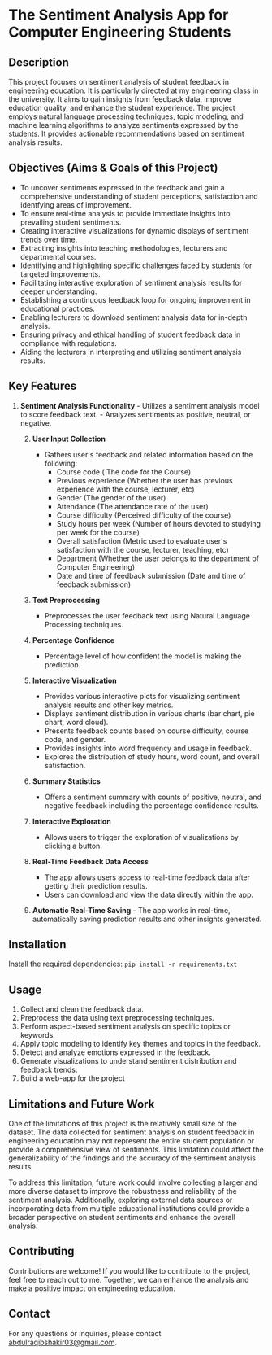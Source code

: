 # The Sentiment Analysis App for Computer Engineering Students 

## Description
This project focuses on sentiment analysis of student feedback in engineering education. It is particularly directed at my engineering class in the university. It aims to gain insights from feedback data, improve education quality, and enhance the student experience. The project employs natural language processing techniques, topic modeling, and machine learning algorithms to analyze sentiments expressed by the students. It provides actionable recommendations based on sentiment analysis results.

## Objectives (Aims & Goals of this Project)
 - To uncover sentiments expressed in the feedback and gain a comprehensive understanding of student perceptions, satisfaction and identfying areas of improvement.
 - To ensure real-time analysis to provide immediate insights into prevailing student sentiments.
 - Creating interactive visualizations for dynamic displays of sentiment trends over time.
 - Extracting insights into teaching methodologies, lecturers and departmental courses.
 - Identifying and highlighting specific challenges faced by students for targeted improvements.
 - Facilitating interactive exploration of sentiment analysis results for deeper understanding.
 - Establishing a continuous feedback loop for ongoing improvement in educational practices.
 - Enabling lecturers to download sentiment analysis data for in-depth analysis.
 - Ensuring privacy and ethical handling of student feedback data in compliance with regulations.
- Aiding the lecturers in interpreting and utilizing sentiment analysis results.

## Key Features
1. **Sentiment Analysis Functionality**
       - Utilizes a sentiment analysis model to score feedback text.
       - Analyzes sentiments as positive, neutral, or negative.

    2. **User Input Collection**
       - Gathers user's feedback and related information based on the following:
         - Course code ( The code for the Course)
         - Previous experience (Whether the user has previous experience with the course, lecturer, etc)
         - Gender (The gender of the user)
         - Attendance (The attendance rate of the user)
         - Course difficulty (Perceived difficulty of the course)
         - Study hours per week (Number of hours devoted to studying per week for the course)
         - Overall satisfaction (Metric used to evaluate user's satisfaction with the course, lecturer, teaching, etc)
         - Department (Whether the user belongs to the department of Computer Engineering)
         - Date and time of feedback submission (Date and time of feedback submission)

    3. **Text Preprocessing**
       - Preprocesses the user feedback text using Natural Language Processing techniques.

    4. **Percentage Confidence**
       - Percentage level of how confident the model is making the prediction.

    5. **Interactive Visualization**
       - Provides various interactive plots for visualizing sentiment analysis results and other key metrics.
       - Displays sentiment distribution in various charts (bar chart, pie chart, word cloud).
       - Presents feedback counts based on course difficulty, course code, and gender.
       - Provides insights into word frequency and usage in feedback.
       - Explores the distribution of study hours, word count, and overall satisfaction.

    6. **Summary Statistics**
       - Offers a sentiment summary with counts of positive, neutral, and negative feedback including the percentage confidence results.

    8. **Interactive Exploration**
       - Allows users to trigger the exploration of visualizations by clicking a button.

    9. **Real-Time Feedback Data Access**
        - The app allows users access to real-time feedback data after getting their prediction results.
        - Users can download and view the data directly within the app.

    10.  **Automatic Real-Time Saving**
        - The app works in real-time, automatically saving prediction results and other insights generated.

## Installation
Install the required dependencies: `pip install -r requirements.txt`

## Usage
1. Collect and clean the feedback data.
2. Preprocess the data using text preprocessing techniques.
3. Perform aspect-based sentiment analysis on specific topics or keywords.
4. Apply topic modeling to identify key themes and topics in the feedback.
5. Detect and analyze emotions expressed in the feedback.
6. Generate visualizations to understand sentiment distribution and feedback trends.
7. Build a web-app for the project

## Limitations and Future Work
One of the limitations of this project is the relatively small size of the dataset. The data collected for sentiment analysis on student feedback in engineering education may not represent the entire student population or provide a comprehensive view of sentiments. This limitation could affect the generalizability of the findings and the accuracy of the sentiment analysis results.

To address this limitation, future work could involve collecting a larger and more diverse dataset to improve the robustness and reliability of the sentiment analysis. Additionally, exploring external data sources or incorporating data from multiple educational institutions could provide a broader perspective on student sentiments and enhance the overall analysis.

## Contributing
Contributions are welcome! If you would like to contribute to the project, feel free to reach out to me. Together, we can enhance the analysis and make a positive impact on engineering education.

## Contact
For any questions or inquiries, please contact abdulraqibshakir03@gmail.com.

